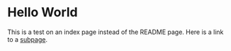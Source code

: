 # Hello World

This is a test on an index page instead of the README page.
Here is a link to a [subpage](/subpage).